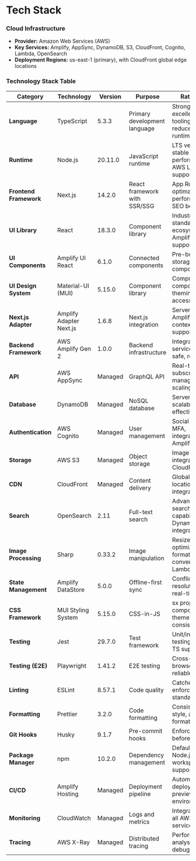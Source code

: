 # Tech Stack

### Cloud Infrastructure

- **Provider:** Amazon Web Services (AWS)
- **Key Services:** Amplify, AppSync, DynamoDB, S3, CloudFront, Cognito, Lambda, OpenSearch
- **Deployment Regions:** us-east-1 (primary), with CloudFront global edge locations

### Technology Stack Table

| Category               | Technology              | Version | Purpose                      | Rationale                                                |
| ---------------------- | ----------------------- | ------- | ---------------------------- | -------------------------------------------------------- |
| **Language**           | TypeScript              | 5.3.3   | Primary development language | Strong typing, excellent tooling, reduces runtime errors |
| **Runtime**            | Node.js                 | 20.11.0 | JavaScript runtime           | LTS version, stable performance, AWS Lambda support      |
| **Frontend Framework** | Next.js                 | 14.2.0  | React framework with SSR/SSG | App Router, optimal performance, SEO benefits            |
| **UI Library**         | React                   | 18.3.0  | Component library            | Industry standard, huge ecosystem, Amplify UI support    |
| **UI Components**      | Amplify UI React        | 6.1.0   | Connected components         | Pre-built auth, storage, data components                 |
| **UI Design System**   | Material-UI (MUI)       | 5.15.0  | Component library            | Comprehensive components, theming, accessibility         |
| **Next.js Adapter**    | Amplify Adapter Next.js | 1.6.8   | Next.js integration          | Server-side Amplify context, SSR support                 |
| **Backend Framework**  | AWS Amplify Gen 2       | 1.0.0   | Backend infrastructure       | Integrated AWS services, type-safe, real-time            |
| **API**                | AWS AppSync             | Managed | GraphQL API                  | Real-time subscriptions, managed scaling                 |
| **Database**           | DynamoDB                | Managed | NoSQL database               | Serverless, scalable, cost-effective                     |
| **Authentication**     | AWS Cognito             | Managed | User management              | Social login, MFA, integrated with Amplify               |
| **Storage**            | AWS S3                  | Managed | Object storage               | Image storage, integrated with CloudFront                |
| **CDN**                | CloudFront              | Managed | Content delivery             | Global edge locations, S3 integration                    |
| **Search**             | OpenSearch              | 2.11    | Full-text search             | Advanced search capabilities, DynamoDB integration       |
| **Image Processing**   | Sharp                   | 0.33.2  | Image manipulation           | Resize, optimize, format conversion in Lambda            |
| **State Management**   | Amplify DataStore       | 5.0.0   | Offline-first sync           | Conflict resolution, real-time sync                      |
| **CSS Framework**      | MUI Styling System      | 5.15.0  | CSS-in-JS                    | sx prop, styled components, theme consistency            |
| **Testing**            | Jest                    | 29.7.0  | Test framework               | Unit/integration testing, good TS support                |
| **Testing (E2E)**      | Playwright              | 1.41.2  | E2E testing                  | Cross-browser, reliable, fast                            |
| **Linting**            | ESLint                  | 8.57.1  | Code quality                 | Catches errors, enforces standards                       |
| **Formatting**         | Prettier                | 3.2.0   | Code formatting              | Consistent style, auto-format                            |
| **Git Hooks**          | Husky                   | 9.1.7   | Pre-commit hooks             | Enforce quality before commit                            |
| **Package Manager**    | npm                     | 10.2.0  | Dependency management        | Default with Node.js, workspace support                  |
| **CI/CD**              | Amplify Hosting         | Managed | Deployment pipeline          | Automatic deployments, preview environments              |
| **Monitoring**         | CloudWatch              | Managed | Logs and metrics             | Integrated with all AWS services                         |
| **Tracing**            | AWS X-Ray               | Managed | Distributed tracing          | Performance analysis, debugging                          |
